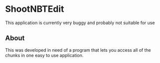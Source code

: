 ShootNBTEdit
============

This application is currently very buggy and probably not suitable for use

About
-----
This was developed in need of a program that lets you access all of the chunks in one easy to use application.
